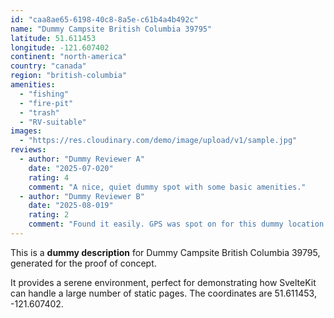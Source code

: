 ```yaml
---
id: "caa8ae65-6198-40c8-8a5e-c61b4a4b492c"
name: "Dummy Campsite British Columbia 39795"
latitude: 51.611453
longitude: -121.607402
continent: "north-america"
country: "canada"
region: "british-columbia"
amenities:
  - "fishing"
  - "fire-pit"
  - "trash"
  - "RV-suitable"
images:
  - "https://res.cloudinary.com/demo/image/upload/v1/sample.jpg"
reviews:
  - author: "Dummy Reviewer A"
    date: "2025-07-020"
    rating: 4
    comment: "A nice, quiet dummy spot with some basic amenities."
  - author: "Dummy Reviewer B"
    date: "2025-08-019"
    rating: 2
    comment: "Found it easily. GPS was spot on for this dummy location."
---
```


This is a **dummy description** for Dummy Campsite British Columbia 39795, generated for the proof of concept.

It provides a serene environment, perfect for demonstrating how SvelteKit can handle a large number of static pages. The coordinates are 51.611453, -121.607402.
